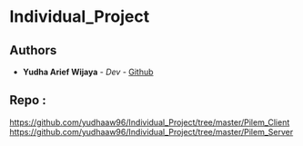 # Individual_Project

## Authors

- **Yudha Arief Wijaya** - _Dev_ - [Github](https://github.com/yudhaaw96)

## Repo :

https://github.com/yudhaaw96/Individual_Project/tree/master/Pilem_Client
https://github.com/yudhaaw96/Individual_Project/tree/master/Pilem_Server
